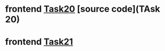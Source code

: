 # frontend [Task20](https://task20upskillm.netlify.app/) [source code](TAsk 20)
# frontend [Task21](https://task21upskillm.netlify.app/)
